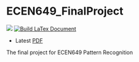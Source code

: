 # ECEN649_FinalProject


[![](https://img.shields.io/badge/Overleaf%20-Open%20as%20Template-46a247?logo=overleaf&style=flat-square)](https://www.overleaf.com/read/xkgnszwzcpsb)
[![Build LaTex Document](https://github.com/stevengogogo/ECEN649_FinalProject/actions/workflows/doc.yml/badge.svg?branch=main)](https://github.com/stevengogogo/ECEN649_FinalProject/actions/workflows/doc.yml)

- Latest [PDF](https://github.com/stevengogogo/ECEN649_FinalProject/releases/tag/latest)

The final project for ECEN649 Pattern Recognition
